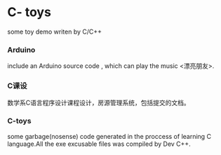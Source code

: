 # C- toys
some toy demo writen by C/C++

### Arduino
include an Arduino source code , which can play the music <漂亮朋友>.

### C课设
数学系C语言程序设计课程设计，房源管理系统，包括提交的文档。

### C-toys
some garbage(nosense) code generated in the proccess of learning C language.All the exe excusable files was compiled by Dev C++.
